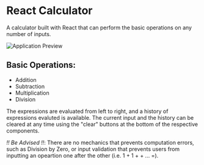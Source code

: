 # React Calculator

A calculator built with React that can perform the basic operations on any number of inputs.

![Application Preview](https://github.com/nikkijwang/React-Calculator/blob/main/preview/application.png "Application Preview")

## Basic Operations:
- Addition
- Subtraction
- Multiplication
- Division

The expressions are evaluated from left to right, and a history of expressions evaluted is available. The current input and the history can be cleared at any time using the "clear" buttons at the bottom of the respective components.

*!! Be Advised !!*: There are no mechanics that prevents computation errors, such as Division by Zero, or input validation that prevents users from inputting an opeartion one after the other (i.e. 1 + 1 + + ... =).
